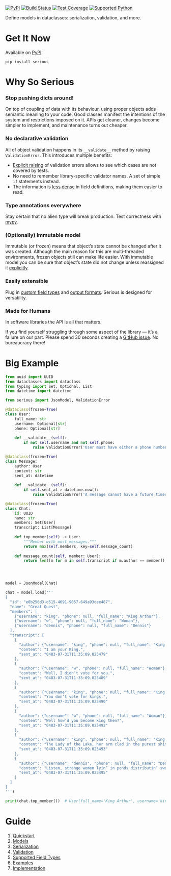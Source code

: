 [![PyPI](https://img.shields.io/pypi/v/serious)](https://pypi.org/project/serious/)
[![Build Status](https://img.shields.io/azure-devops/build/misha-drachuk/serious/2)](https://dev.azure.com/misha-drachuk/serious/_build/latest?definitionId=1&branchName=master)
[![Test Coverage](https://img.shields.io/coveralls/github/mdrachuk/serious/master)](https://coveralls.io/github/mdrachuk/serious)
[![Supported Python](https://img.shields.io/pypi/pyversions/serious)](https://pypi.org/project/serious/)

Define models in dataclasses: serialization, validation, and more.


# Get It Now
Available on [PyPI][pypi]:

```shell
pip install serious
```

# Why So Serious
### Stop pushing dicts around!
On top of coupling of data with its behaviour, using proper objects adds semantic meaning to your code.
Good classes manifest the intentions of the system and restrictions imposed on it.
APIs get cleaner, changes become simpler to implement, and maintenance turns out cheaper.

### No declarative validation
All of object validation happens in its `__validate__` method by raising `ValidationError`.
This introduces multiple benefits:

- [Explicit raising][zen] of validation errors allows to see which cases are not covered by tests.
- No need to remember library-specific validator names. A set of simple `if` statements instead.
- The information is [less dense][zen] in field definitions, making them easier to read.

### Type annotations everywhere
Stay certain that no alien type will break production. Test correctness with [mypy][mypy]. 

### (Optionally) Immutable model
Immutable (or frozen) means that object’s state cannot be changed after it was created.
Although the main reason for this are multi-threaded environments, frozen objects still can make life easier.
With immutable model you can be sure that object’s state did not change unless reassigned it [explicitly][zen].

### Easily extensible
Plug in [custom field types][custom-serializers] and [output formats][custom-model]. 
Serious is designed for versatility.

### Made for Humans
In software libraries the API is all that matters. 

If you find yourself struggling through some aspect of the library — it‘s a failure on our part. 
Please spend 30 seconds creating a [GitHub issue][issues]. No bureaucracy there! 

# Big Example

```python
from uuid import UUID
from dataclasses import dataclass
from typing import Set, Optional, List
from datetime import datetime

from serious import JsonModel, ValidationError

@dataclass(frozen=True)
class User:
    full_name: str
    username: Optional[str]
    phone: Optional[str]
    
    def __validate__(self):
        if not self.username and not self.phone:
            raise ValidationError('User must have either a phone number or a username.')

@dataclass(frozen=True)
class Message:
    author: User
    content: str
    sent_at: datetime
    
    def __validate__(self):
        if self.sent_at > datetime.now():
            raise ValidationError('A message cannot have a future timestamp.')

@dataclass(frozen=True)
class Chat:
    id: UUID
    name: str
    members: Set[User]
    transcript: List[Message]
    
    def top_member(self) -> User:
        """Member with most messages."""
        return max(self.members, key=self.message_count)
    
    def message_count(self, member: User):
        return len([m for m in self.transcript if m.author == member])




model = JsonModel(Chat)

chat = model.load('''
{
  "id": "e0b256d3-d515-4691-9057-649a93dee487",
  "name": "Great Quest",
  "members": [
    {"username": "king", "phone": null, "full_name": "King Arthur"},
    {"username": "w", "phone": null, "full_name": "Woman"},
    {"username": "dennis", "phone": null, "full_name": "Dennis"}
  ],
  "transcript": [
    {
      "author": {"username": "king", "phone": null, "full_name": "King Arthur"},
      "content": "I am your King.",
      "sent_at": "0483-07-31T11:35:09.025479"
    },
    {
      "author": {"username": "w", "phone": null, "full_name": "Woman"},
      "content": "Well, I didn’t vote for you.",
      "sent_at": "0483-07-31T11:35:09.025489"
    },
    {
      "author": {"username": "king", "phone": null, "full_name": "King Arthur"},
      "content": "You don’t vote for kings.",
      "sent_at": "0483-07-31T11:35:09.025490"
    },
    {
      "author": {"username": "w", "phone": null, "full_name": "Woman"},
      "content": "Well how’d you become king then?",
      "sent_at": "0483-07-31T11:35:09.025492"
    },
    {
      "author": {"username": "king", "phone": null, "full_name": "King Arthur"},
      "content": "The Lady of the Lake, her arm clad in the purest shimmering samite held aloft Excalibur from the bosom of the water, signifying by divine providence that I, Arthur, was to carry Excalibur. THAT is why I am your king.",
      "sent_at": "0483-07-31T11:35:09.025493"
    },
    {
      "author": {"username": "dennis", "phone": null, "full_name": "Dennis"},
      "content": "Listen, strange women lyin’ in ponds distributin’ swords is no basis for a system of government. Supreme executive power derives from a mandate from the masses, not from some farcical aquatic ceremony.",
      "sent_at": "0483-07-31T11:35:09.025495"
    }
  ]
}
''')

print(chat.top_member())  # User(full_name='King Arthur', username='king', phone=None)  
```


# Guide
1. [Quickstart][quickstart]
2. [Models][models]
3. [Serialization][serialization]
4. [Validation][validation]
5. [Supported Field Types][types]
6. [Examples][examples]
7. [Implementation][implementation]

[pypi]: https://pypi.org/project/serious/
[mypy]: http://www.mypy-lang.org
[issues]: https://github.com/mdrachuk/serious/issues
[custom-serializers]: serialization.md#custom-field-serializers
[custom-model]: models.md#custom-model
[quickstart]: quickstart.md
[models]: models.md
[serialization]: serialization.md
[validation]: validation.md
[types]: types.md
[examples]: examples.md
[implementation]: implementation.md
[zen]: zen.md (PEP20)
